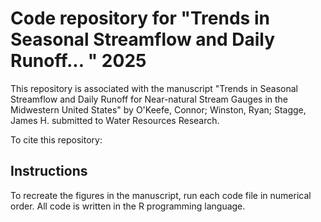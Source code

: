 # Code repository for "Trends in Seasonal Streamflow and Daily Runoff... " 2025

This repository is associated with the manuscript "Trends in Seasonal Streamflow and Daily Runoff for Near-natural Stream Gauges in the Midwestern United States"  by O'Keefe, Connor; Winston, Ryan; Stagge, James H. submitted to Water Resources Research.

To cite this repository: 

## Instructions
To recreate the figures in the manuscript, run each code file in numerical order.
All code is written in the R programming language. 
